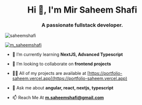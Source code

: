 <h1 align="center">Hi 👋, I'm Mir Saheem Shafi</h1>
<h3 align="center">A passionate fullstack developer.</h3>

<p align="left"> <img src="https://komarev.com/ghpvc/?username=saheemshafi&label=Profile%20views&color=0e75b6&style=flat" alt="saheemshafi" /> </p>

<p align="left"> <a href="https://twitter.com/m_saheemshafi" target="blank"><img src="https://img.shields.io/twitter/follow/m_saheemshafi?logo=twitter&style=for-the-badge" alt="m_saheemshafi" /></a> </p>

- 🌱 I’m currently learning **NextJS, Advanced Typescript**

- 👯 I’m looking to collaborate on **frontend projects**

- 👨‍💻 All of my projects are available at [https://portfolio-saheem.vercel.app](https://portfolio-saheem.vercel.app)

- 💬 Ask me about **angular, react, nextjs, typescript**

- 📫 Reach Me At **m.saheemshafi@gmail.com**
